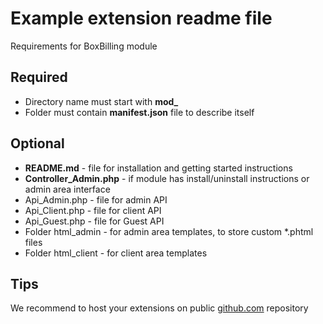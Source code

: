 # Example extension readme file

Requirements for BoxBilling module

## Required

* Directory name must start with **mod_**
* Folder must contain **manifest.json** file to describe itself

## Optional

* **README.md** - file for installation and getting started instructions
* **Controller_Admin.php** - if module has install/uninstall instructions or
  admin area interface
* Api_Admin.php         - file for admin API
* Api_Client.php        - file for client API
* Api_Guest.php         - file for Guest API
* Folder html_admin     - for admin area templates, to store custom *.phtml files
* Folder html_client    - for client area templates

## Tips

We recommend to host your extensions on public [github.com](http://github.com) repository